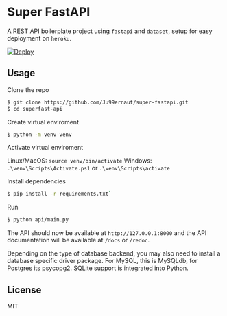 # Super FastAPI

A REST API boilerplate project using `fastapi` and `dataset`, setup for easy deployment on `heroku`.

[![Deploy](https://www.herokucdn.com/deploy/button.png)](https://heroku.com/deploy)

## Usage

Clone the repo

```sh
$ git clone https://github.com/Ju99ernaut/super-fastapi.git
$ cd superfast-api
```

Create virtual enviroment

```sh
$ python -m venv venv
```

Activate virtual enviroment

Linux/MacOS: `source venv/bin/activate`
Windows: `.\venv\Scripts\Activate.ps1` or `.\venv\Scripts\activate`

Install dependencies

```sh
$ pip install -r requirements.txt`
```

Run

```sh
$ python api/main.py
```

The API should now be available at `http://127.0.0.1:8000` and the API documentation will be available at `/docs` or `/redoc`.

Depending on the type of database backend, you may also need to install a database specific driver package. For MySQL, this is MySQLdb, for Postgres its psycopg2. SQLite support is integrated into Python.


## License

MIT
